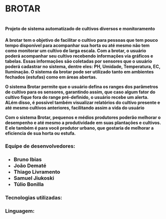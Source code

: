 <h1>BROTAR<H1>
  
  <h4>Projeto de sistema automatizado de cultivos diversos e monitoramento<h4>
  
  <p>A brotar tem o objetivo de facilitar o cultivo para pessoas que tem pouco tempo disponível para acompanhar sua horta ou até mesmo não tem como monitorar um cultivo de larga escala. Com a brotar, o usuário poderá acompanhar seu cultivo recebendo informações via gráficos e tabelas. Essas informações são coletadas por sensores que o usuário poderá cadastrar no sistema, dentre eles: PH, Umidade, Temperatura, EC, Iluminação. O sistema da brotar pode ser utilizado tanto em ambientes fechados (estufas) como em áreas abertas.</p>
  <p>O sistema Brotar permite que o usuário defina os ranges dos parâmetros de cultivo para os sensores, garantindo assim, que caso algum fator do cultivo fique fora do range pré-definido, o usuário recebe um alerta. ALém disso, é possivel também visualizar relatórios do cultivo presente e até mesmo cultivos anteriores, facilitando assim a vida do usuário</p>
  <p>Com o sistema Brotar, pequenos e médios produtores poderão melhorar o desempenho e até mesmo a produtividade em suas plantações e cultivos. E ele também é para você produtor urbano, que gostaria de melhorar a eficiencia de sua horta ou estufa.</p> 
     
 
<h3>Equipe de desenvolvedores:<h3>
  
   <ul>   
    <li>Bruno Ibias</li>
    <li>João Dematé</li>
    <li>Thiago Livramento</li>
    <li>Samuel Jiukoski</li>
    <li>Túlio Bonilla</li>
 </ul>
  
<h3>Tecnologias utilizadas:<h3>
 
  <p> Linguagem:    </p>
 

  
